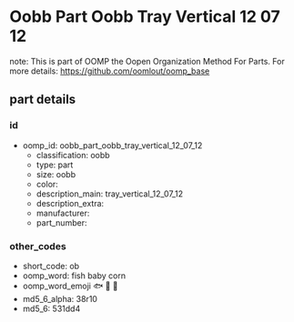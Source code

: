 # Oobb Part Oobb Tray Vertical 12 07 12  

note: This is part of OOMP the Oopen Organization Method For Parts. For more details: https://github.com/oomlout/oomp_base

##  part details





### id
* oomp_id: oobb_part_oobb_tray_vertical_12_07_12
  * classification: oobb
  * type: part
  * size: oobb
  * color: 
  * description_main: tray_vertical_12_07_12
  * description_extra: 
  * manufacturer: 
  * part_number: 

### other_codes
* short_code: ob
* oomp_word: fish baby corn
* oomp_word_emoji :fish: :baby: :corn:
* md5_6_alpha: 38r10
* md5_6: 531dd4